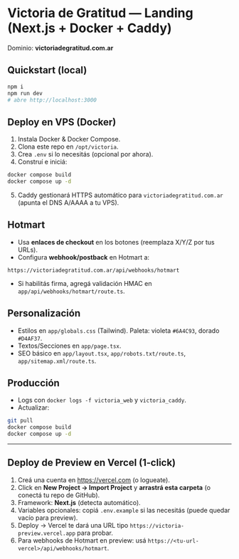 # Victoria de Gratitud — Landing (Next.js + Docker + Caddy)

Dominio: **victoriadegratitud.com.ar**

## Quickstart (local)
```bash
npm i
npm run dev
# abre http://localhost:3000
```

## Deploy en VPS (Docker)
1. Instala Docker & Docker Compose.
2. Clona este repo en `/opt/victoria`.
3. Crea `.env` si lo necesitás (opcional por ahora).
4. Construí e iniciá:
```bash
docker compose build
docker compose up -d
```
5. Caddy gestionará HTTPS automático para `victoriadegratitud.com.ar` (apunta el DNS A/AAAA a tu VPS).

## Hotmart
- Usa **enlaces de checkout** en los botones (reemplaza X/Y/Z por tus URLs).
- Configura **webhook/postback** en Hotmart a:
```
https://victoriadegratitud.com.ar/api/webhooks/hotmart
```
- Si habilitás firma, agregá validación HMAC en `app/api/webhooks/hotmart/route.ts`.

## Personalización
- Estilos en `app/globals.css` (Tailwind). Paleta: violeta `#6A4C93`, dorado `#D4AF37`.
- Textos/Secciones en `app/page.tsx`.
- SEO básico en `app/layout.tsx`, `app/robots.txt/route.ts`, `app/sitemap.xml/route.ts`.

## Producción
- Logs con `docker logs -f victoria_web` y `victoria_caddy`.
- Actualizar:
```bash
git pull
docker compose build
docker compose up -d
```


---

## Deploy de Preview en **Vercel** (1‑click)
1. Creá una cuenta en https://vercel.com (o logueate).
2. Click en **New Project → Import Project** y **arrastrá esta carpeta** (o conectá tu repo de GitHub).
3. Framework: **Next.js** (detecta automático).
4. Variables opcionales: copiá `.env.example` si las necesitás (puede quedar vacío para preview).
5. Deploy → Vercel te dará una URL tipo `https://victoria-preview.vercel.app` para probar.
6. Para webhooks de Hotmart en preview: usá `https://<tu-url-vercel>/api/webhooks/hotmart`.
